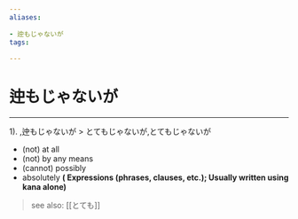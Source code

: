 ```yaml
---
aliases:
    
- 迚もじゃないが
tags:
    
---
```


# 迚もじゃないが
---
1).
,迚もじゃないが > とてもじゃないが,とてもじゃないが

- (not) at all
- (not) by any means
- (cannot) possibly
- absolutely
**( Expressions (phrases, clauses, etc.); Usually written using kana alone)**
> see also:  [[とても]]
            